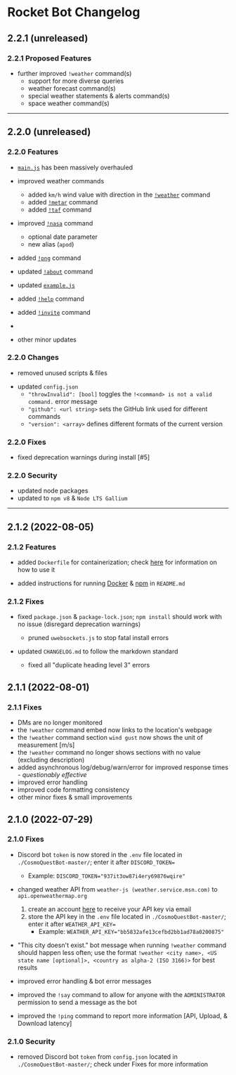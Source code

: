 # Rocket Bot Changelog

## 2.2.1 (unreleased)

### 2.2.1 Proposed Features

- further improved `!weather` command(s)
  - support for more diverse queries
  - weather forecast command(s)
  - special weather statements & alerts command(s)
  - space weather command(s)

----------------------------------

## 2.2.0 (unreleased)

### 2.2.0 Features

- [`main.js`](CosmoQuestBot-master/main.js) has been massively overhauled

- improved weather commands
  - added `km/h` wind value with direction in the [`!weather`](CosmoQuestBot-master/commands/weather.js) command
  - added [`!metar`](CosmoQuestBot-master/commands/metar.js) command
  - added [`!taf`](CosmoQuestBot-master/commands/taf.js) command

- improved [`!nasa`](CosmoQuestBot-master/commands/nasa.js) command
  - optional date parameter
  - new alias (`apod`)

- added [`!png`](CosmoQuestBot-master/commands/png.js) command
- updated [`!about`](CosmoQuestBot-master/commands/about.js) command
- updated [`example.js`](CosmoQuestBot-master/commands/example.js)
- added [`!help`](CosmoQuestBot-master/commands/help.js) command
- added [`!invite`](CosmoQuestBot-master/commands/invite.js) command
-
- other minor updates <!-- calc, cookie,  -->

### 2.2.0 Changes

- removed unused scripts & files

<!-- move this to README or a usage file, CHANGELOG should be brief -->
- updated `config.json`
  - `"throwInvalid": [bool]` toggles the `!<command> is not a valid command.` error message
  - `"github": <url string>` sets the GitHub link used for different commands
  - `"version": <array>` defines different formats of the current version

### 2.2.0 Fixes

- fixed deprecation warnings during install [#5]

### 2.2.0 Security

- updated node packages
- updated to `npm v8` & `Node LTS Gallium`

----------------------------------

## 2.1.2 (2022-08-05)

### 2.1.2 Features

- added `Dockerfile` for containerization; check [here](README.md#docker-instructions) for information on how to use it

- added instructions for running [Docker](README.md#docker-instructions) & [npm](README.md#npm-instructions) in `README.md`

### 2.1.2 Fixes

- fixed `package.json` & `package-lock.json`; `npm install` should work with no issue (disregard deprecation warnings)
  - pruned `uwebsockets.js` to stop fatal install errors

- updated `CHANGELOG.md` to follow the markdown standard
  - fixed all "duplicate heading level 3" errors

## 2.1.1 (2022-08-01)

### 2.1.1 Fixes

- DMs are no longer monitored
- the `!weather` command embed now links to the location's webpage
- the `!weather` command section `wind gust` now shows the unit of measurement [m/s]
- the `!weather` command no longer shows sections with no value (excluding description)
- added asynchronous log/debug/warn/error for improved response times - *questionably effective*
- improved error handling
- improved code formatting consistency
- other minor fixes & small improvements

## 2.1.0 (2022-07-29)

### 2.1.0 Fixes

- Discord bot `token` is now stored in the `.env` file  located in `./CosmoQuestBot-master/`; enter it after `DISCORD_TOKEN=`
  - Example: `DISCORD_TOKEN="937it3ow87i4ery69876wqire"`

- changed weather API from `weather-js (weather.service.msn.com)` to `api.openweathermap.org`
  1. create an account [here](https://home.openweathermap.org/users/sign_up) to receive your API key via email
  2. store the API key in the `.env` file located in `./CosmoQuestBot-master/`; enter it after `WEATHER_API_KEY=`
      - Example: `WEATHER_API_KEY="bb5832afe13cefbd2bb1ad78a0200875"`

- "This city doesn't exist." bot message when running `!weather` command should happen less often; use the format `!weather <city name>, <US state name [optional]>, <country as alpha-2 (ISO 3166)>` for best results

- improved error handling & bot error messages

- improved the `!say` command to allow for anyone with the `ADMINISTRATOR` permission to send a message as the bot

- improved the `!ping` command to report more information [API, Upload, & Download latency]

### 2.1.0 Security

- removed Discord bot `token` from `config.json` located in `./CosmoQuestBot-master/`; check under Fixes for more information
